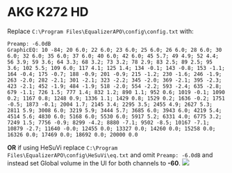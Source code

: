 # AKG K272 HD
Replace `C:\Program Files\EqualizerAPO\config\config.txt` with:
```
Preamp: -6.0dB
GraphicEQ: 10 -84; 20 6.0; 22 6.0; 23 6.0; 25 6.0; 26 6.0; 28 6.0; 30 6.0; 32 6.0; 35 6.0; 37 6.0; 40 6.0; 42 6.0; 45 5.7; 49 4.9; 52 4.4; 56 3.9; 59 3.6; 64 3.3; 68 3.2; 73 3.2; 78 2.9; 83 2.5; 89 2.5; 95 3.6; 102 5.5; 109 6.0; 117 4.1; 125 1.4; 134 -0.1; 143 -0.8; 153 -1.1; 164 -0.4; 175 -0.7; 188 -0.9; 201 -0.9; 215 -1.2; 230 -1.6; 246 -1.9; 263 -2.0; 282 -2.1; 301 -2.1; 323 -2.2; 345 -2.0; 369 -2.1; 395 -2.3; 423 -2.1; 452 -1.9; 484 -1.9; 518 -2.0; 554 -2.2; 593 -2.4; 635 -2.8; 679 -1.1; 726 1.5; 777 1.4; 832 1.2; 890 1.1; 952 0.6; 1019 -0.1; 1090 0.2; 1167 0.8; 1248 0.9; 1336 1.1; 1429 0.8; 1529 0.2; 1636 -0.2; 1751 -0.5; 1873 -0.1; 2004 1.7; 2145 3.4; 2295 3.5; 2455 4.9; 2627 5.3; 2811 5.9; 3008 6.0; 3219 5.9; 3444 5.7; 3685 6.0; 3943 6.0; 4219 5.4; 4514 5.6; 4830 6.0; 5168 6.0; 5530 6.0; 5917 5.2; 6331 4.0; 6775 3.2; 7249 1.5; 7756 -0.9; 8299 -4.2; 8880 -7.1; 9502 -8.5; 10167 -7.1; 10879 -2.7; 11640 -0.0; 12455 0.0; 13327 0.0; 14260 0.0; 15258 0.0; 16326 0.0; 17469 0.0; 18692 0.0; 20000 0.0
```
**OR** if using HeSuVi replace `C:\Program Files\EqualizerAPO\config\HeSuVi\eq.txt` and omit `Preamp: -6.0dB` and instead set Global volume in the UI for both channels to **-60**.
![](https://raw.githubusercontent.com/jaakkopasanen/AutoEq/master/results/Sonoma%20Model%20One/innerfidelity/onear/AKG%20K272%20HD/AKG%20K272%20HD.png)